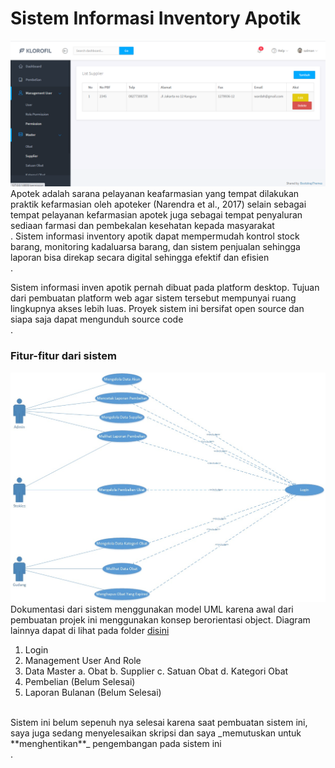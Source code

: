 # Sistem Informasi Inventory Apotik
![gambar](img.png)
Apotek adalah sarana pelayanan keafarmasian yang tempat dilakukan praktik kefarmasian oleh apoteker (Narendra et al., 2017) selain sebagai tempat pelayanan kefarmasian apotek juga sebagai tempat penyaluran sediaan farmasi dan pembekalan kesehatan kepada masyarakat<br/>.
Sistem informasi inventory apotik dapat mempermudah kontrol stock barang, monitoring kadaluarsa barang, dan sistem penjualan sehingga laporan bisa direkap secara digital sehingga efektif dan efisien<br/>.

Sistem informasi inven apotik pernah dibuat pada platform desktop. Tujuan dari pembuatan platform web  agar sistem tersebut mempunyai ruang lingkupnya akses lebih luas. Proyek sistem ini bersifat open source dan siapa saja dapat mengunduh source code<br/>.

### Fitur-fitur dari sistem
![use case](use%20case.jpeg)
Dokumentasi dari sistem menggunakan model UML karena awal dari pembuatan projek ini menggunakan konsep berorientasi object. Diagram lainnya dapat di lihat pada folder [disini](https://github.com/FarisLucky/inventory-apotik-web/tree/main/Activity)
1. Login
2. Management User And Role
3. Data Master
   a. Obat
   b. Supplier
   c. Satuan Obat
   d. Kategori Obat
4. Pembelian (Belum Selesai)
5. Laporan Bulanan (Belum Selesai)
<br/>
Sistem ini belum sepenuh nya selesai karena saat pembuatan sistem ini, saya juga sedang menyelesaikan skripsi dan saya _memutuskan untuk **menghentikan**_ pengembangan pada sistem ini<br/>. 




